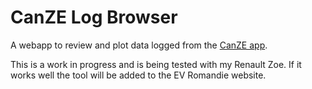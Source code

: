 # CanZE Log Browser

A webapp to review and plot data logged from the [CanZE app](https://canze.fisch.lu/).

This is a work in progress and is being tested with my Renault Zoe. If it works well the tool will be added to the EV Romandie website.
